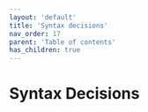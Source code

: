 ```yaml
---
layout: 'default'
title: 'Syntax decisions'
nav_order: 17
parent: 'Table of contents'
has_children: true
---
```


# Syntax Decisions
